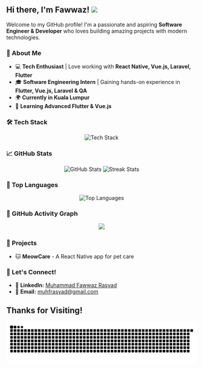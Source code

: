 ## Hi there, I'm Fawwaz! <img src="https://media.giphy.com/media/hvRJCLFzcasrR4ia7z/giphy.gif" width="30px">

Welcome to my GitHub profile! I'm a passionate and aspiring **Software Engineer & Developer** who loves building amazing projects with modern technologies.

### 🚀 About Me
- 💻 **Tech Enthusiast** | Love working with **React Native, Vue.js, Laravel, Flutter**
- 🎓 **Software Engineering Intern** | Gaining hands-on experience in **Flutter, Vue.js, Laravel & QA**
- 🌍 **Currently in Kuala Lumpur**
- 📖 **Learning Advanced Flutter & Vue.js**

### 🛠️ Tech Stack

<p align="center">
  <img src="https://skillicons.dev/icons?i=react,vue,flutter,laravel,git,js,ts,python,cpp" alt="Tech Stack" />
</p>

### 📈 GitHub Stats

<p align="center">
  <img src="https://github-readme-stats.vercel.app/api?username=fwzrasyad&show_icons=true&theme=radical" alt="GitHub Stats" />
  <img src="https://github-readme-streak-stats.herokuapp.com/?user=<fwzrasyad>&theme=radical" alt="Streak Stats" />
</p>

### 🌟 Top Languages

<p align="center">
  <img src="https://github-readme-stats.vercel.app/api/top-langs/?username=fwzrasyad&layout=compact&theme=radical" alt="Top Languages" />
</p>

### 🔧 GitHub Activity Graph

<p align="center">
  <img src="https://github-readme-activity-graph.vercel.app/graph?username=fwzrasyad&theme=github-dark" />
</p>

### 🚀 Projects
- 🐱 **MeowCare** - A React Native app for pet care

### 💬 Let's Connect!
- 💼 **LinkedIn:** [Muhammad Fawwaz Rasyad](https://www.linkedin.com/in/muhammad-fawwaz-rasyad-0b6656251/)
- 📧 **Email:** [muhfrasyad@gmail.com](mailto:muhfrasyad@gmail.com)


## Thanks for Visiting!

<picture>
  <source media="(prefers-color-scheme: dark)" srcset="https://raw.githubusercontent.com/fwzrasyad/fwzrasyad/output/github-contribution-grid-snake-dark.svg">
  <source media="(prefers-color-scheme: light)" srcset="https://raw.githubusercontent.com/fwzrasyad/fwzrasyad/output/github-contribution-grid-snake.svg">
  <img alt="github contribution grid snake animation" src="https://raw.githubusercontent.com/fwzrasyad/fwzrasyad/output/github-contribution-grid-snake.svg">
</picture>
<!--
**fwzrasyad/fwzrasyad** is a ✨ _special_ ✨ repository because its `README.md` (this file) appears on your GitHub profile.

